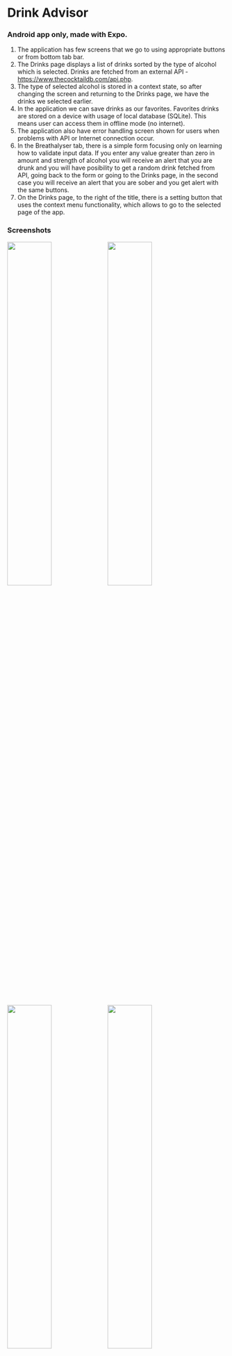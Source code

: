 # Drink Advisor

### Android app only, made with Expo.

1. The application has few screens that we go to using appropriate buttons or from bottom tab bar.
2. The Drinks page displays a list of drinks sorted by the type of alcohol which is selected. Drinks are fetched from an external API -https://www.thecocktaildb.com/api.php.
3. The type of selected alcohol is stored in a context state, so after changing the screen and returning to the Drinks page, we have the drinks we selected earlier.
4. In the application we can save drinks as our favorites. Favorites drinks are stored on a device with usage of local database (SQLite). This means user can access them in offline mode (no internet).
5. The application also have error handling screen shown for users when problems with API or Internet connection occur.
6. In the Breathalyser tab, there is a simple form focusing only on learning how to validate input data. If you enter any value greater than zero in amount and strength of alcohol you will receive an alert that you are drunk and you will have posibility to get a random drink fetched from API, going back to the form or going to the Drinks page, in the second case you will receive an alert that you are sober and you get alert with the same buttons.
7. On the Drinks page, to the right of the title, there is a setting button that uses the context menu functionality, which allows to go to the selected page of the app.

### Screenshots

<p float="left">
<img src="https://user-images.githubusercontent.com/112687581/218426014-39ff54f3-33d4-4662-bb79-a01d93a6e0b4.png" width=45% >
<img src="https://user-images.githubusercontent.com/112687581/218427790-f738b0af-fb29-4323-833b-71530fb9fa78.png" width=45% >
<img src="https://user-images.githubusercontent.com/112687581/218428088-66fea29c-2eda-459d-8beb-c4fd47e90f3d.png" width=45% >
<img src="https://user-images.githubusercontent.com/112687581/218428265-18763ff2-be64-4d2c-950e-619d856f9554.png" width=45% >
<img src="https://user-images.githubusercontent.com/112687581/218428586-4ebba8ea-e091-4885-ae29-ef418003df6b.png" width=45% >
<img src="https://user-images.githubusercontent.com/112687581/218428724-2b71f551-9dd8-49d3-b29a-abf82faa51a1.png" width=45% >
<img src="https://user-images.githubusercontent.com/112687581/218428755-c68db9f7-d3f1-4a92-80a7-180badb10ab5.png" width=45% >
<img src="https://user-images.githubusercontent.com/112687581/218428787-487cd7fc-7272-4c5d-9aa4-7d634b230bbb.png" width=45% >
</p>
